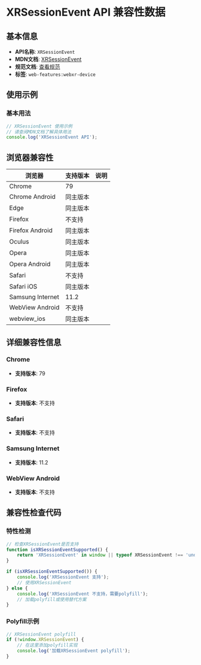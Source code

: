 # XRSessionEvent API 兼容性数据

## 基本信息

- **API名称**: `XRSessionEvent`
- **MDN文档**: [XRSessionEvent](https://developer.mozilla.org/docs/Web/API/XRSessionEvent)
- **规范文档**: [查看规范](https://immersive-web.github.io/webxr/#xrsessionevent-interface)
- **标签**: `web-features:webxr-device`

## 使用示例

### 基本用法

```javascript
// XRSessionEvent 使用示例
// 请查阅MDN文档了解具体用法
console.log('XRSessionEvent API');
```

## 浏览器兼容性

| 浏览器 | 支持版本 | 说明 |
|--------|----------|------|
| Chrome | 79 |  |
| Chrome Android | 同主版本 |  |
| Edge | 同主版本 |  |
| Firefox | 不支持 |  |
| Firefox Android | 同主版本 |  |
| Oculus | 同主版本 |  |
| Opera | 同主版本 |  |
| Opera Android | 同主版本 |  |
| Safari | 不支持 |  |
| Safari iOS | 同主版本 |  |
| Samsung Internet | 11.2 |  |
| WebView Android | 不支持 |  |
| webview_ios | 同主版本 |  |

## 详细兼容性信息

### Chrome

- **支持版本**: 79

### Firefox

- **支持版本**: 不支持

### Safari

- **支持版本**: 不支持

### Samsung Internet

- **支持版本**: 11.2

### WebView Android

- **支持版本**: 不支持

## 兼容性检查代码

### 特性检测

```javascript
// 检查XRSessionEvent是否支持
function isXRSessionEventSupported() {
    return 'XRSessionEvent' in window || typeof XRSessionEvent !== 'undefined';
}

if (isXRSessionEventSupported()) {
    console.log('XRSessionEvent 支持');
    // 使用XRSessionEvent
} else {
    console.log('XRSessionEvent 不支持，需要polyfill');
    // 加载polyfill或使用替代方案
}
```

### Polyfill示例

```javascript
// XRSessionEvent polyfill
if (!window.XRSessionEvent) {
    // 在这里添加polyfill实现
    console.log('加载XRSessionEvent polyfill');
}
```

